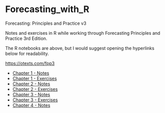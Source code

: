 # Forecasting_with_R
Forecasting: Principles and Practice v3

Notes and exercises in R while working through Forecasting Principles and Practice 3rd Edition. 

The R notebooks are above, but I would suggest opening the hyperlinks below for readability.

https://otexts.com/fpp3

* [Chapter 1 - Notes](https://dancassin.github.io/Forecasting_with_R/Chapter-01-Notes.html)
* [Chapter 1 - Exercises](https://dancassin.github.io/Forecasting_with_R/Chapter-01-Exercises.html)
* [Chapter 2 - Notes](https://dancassin.github.io/Forecasting_with_R/Chapter-02-Notes.html)
* [Chapter 2 - Exercises](https://dancassin.github.io/Forecasting_with_R/Chapter-02-Notes.html)
* [Chapter 3 - Notes](https://dancassin.github.io/Forecasting_with_R/Chapter-03-Notes.html)
* [Chapter 3 - Exercises](https://dancassin.github.io/Forecasting_with_R/Chapter-03-Exercises.html)
* [Chapter 4 - Notes](https://dancassin.github.io/Forecasting_with_R/Chapter-04-Notes.html)
